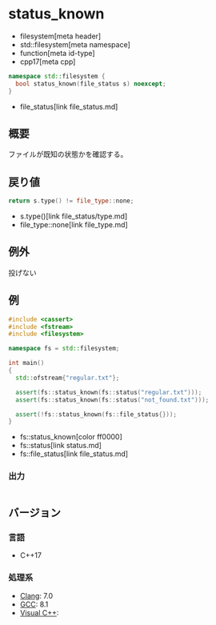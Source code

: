 # status_known
* filesystem[meta header]
* std::filesystem[meta namespace]
* function[meta id-type]
* cpp17[meta cpp]

```cpp
namespace std::filesystem {
  bool status_known(file_status s) noexcept;
}
```
* file_status[link file_status.md]

## 概要
ファイルが既知の状態かを確認する。


## 戻り値
```cpp
return s.type() != file_type::none;
```
* s.type()[link file_status/type.md]
* file_type::none[link file_type.md]


## 例外
投げない


## 例
```cpp example
#include <cassert>
#include <fstream>
#include <filesystem>

namespace fs = std::filesystem;

int main()
{
  std::ofstream{"regular.txt"};

  assert(fs::status_known(fs::status("regular.txt")));
  assert(fs::status_known(fs::status("not_found.txt")));

  assert(!fs::status_known(fs::file_status{}));
}
```
* fs::status_known[color ff0000]
* fs::status[link status.md]
* fs::file_status[link file_status.md]

### 出力
```
```

## バージョン
### 言語
- C++17

### 処理系
- [Clang](/implementation.md#clang): 7.0
- [GCC](/implementation.md#gcc): 8.1
- [Visual C++](/implementation.md#visual_cpp):
